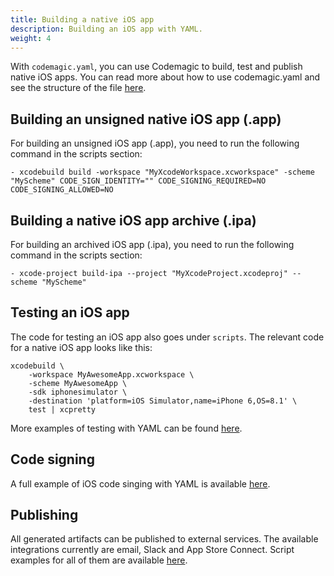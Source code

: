 ```yaml
---
title: Building a native iOS app
description: Building an iOS app with YAML.
weight: 4
---
```


With `codemagic.yaml`, you can use Codemagic to build, test and publish native iOS apps. You can read more about how to use codemagic.yaml and see the structure of the file [here](../yaml/yaml).

## Building an unsigned native iOS app (.app)

For building an unsigned iOS app (.app), you need to run the following command in the scripts section:

    - xcodebuild build -workspace "MyXcodeWorkspace.xcworkspace" -scheme "MyScheme" CODE_SIGN_IDENTITY="" CODE_SIGNING_REQUIRED=NO CODE_SIGNING_ALLOWED=NO

## Building a native iOS app archive (.ipa)

For building an archived iOS app (.ipa), you need to run the following command in the scripts section:

    - xcode-project build-ipa --project "MyXcodeProject.xcodeproj" --scheme "MyScheme"

## Testing an iOS app

The code for testing an iOS app also goes under `scripts`. The relevant code for a native iOS app looks like this:

    xcodebuild \
        -workspace MyAwesomeApp.xcworkspace \
        -scheme MyAwesomeApp \
        -sdk iphonesimulator \
        -destination 'platform=iOS Simulator,name=iPhone 6,OS=8.1' \
        test | xcpretty

More examples of testing with YAML can be found [here](../yaml/testing).

## Code signing

A full example of iOS code singing with YAML is available [here](../yaml/distribution).

## Publishing

All generated artifacts can be published to external services. The available integrations currently are email, Slack and App Store Connect. Script examples for all of them are available [here](../yaml/distribution/#publishing).